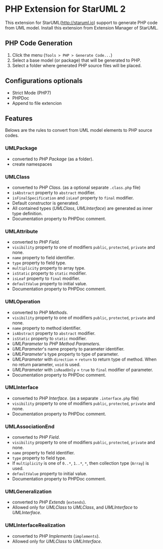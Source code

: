 PHP Extension for StarUML 2
============================

This extension for StarUML(http://staruml.io) support to generate PHP code from UML model. Install this extension from Extension Manager of StarUML.

PHP Code Generation
--------------------

1. Click the menu (`Tools > PHP > Generate Code...`)
2. Select a base model (or package) that will be generated to PHP.
3. Select a folder where generated PHP source files will be placed.

Configurations optionals
------------------------
* Strict Mode (PHP7)
* PHPDoc
* Append to file extencion

Features
--------

Belows are the rules to convert from UML model elements to PHP source codes.

### UMLPackage

* converted to _PHP Package_ (as a folder).
* create namespaces

### UMLClass

* converted to _PHP Class_. (as a optional separate `.class.php` file)
* `isAbstract` property to `abstract` modifier.
* `isFinalSpecification` and `isLeaf` property to `final` modifier.
* Default constructor is generated.
* All contained types (_UMLClass_, _UMLInterface_) are generated as inner type definition.
* Documentation property to PHPDoc comment.

### UMLAttribute

* converted to _PHP Field_.
* `visibility` property to one of modifiers `public`, `protected`, `private` and none.
* `name` property to field identifier.
* `type` property to field type.
* `multiplicity` property to array type.
* `isStatic` property to `static` modifier.
* `isLeaf` property to `final` modifier.
* `defaultValue` property to initial value.
* Documentation property to PHPDoc comment.

### UMLOperation

* converted to _PHP Methods_.
* `visibility` property to one of modifiers `public`, `protected`, `private` and none.
* `name` property to method identifier.
* `isAbstract` property to `abstract` modifier.
* `isStatic` property to `static` modifier.
* _UMLParameter_ to _PHP Method Parameters_.
* _UMLParameter_'s name property to parameter identifier.
* _UMLParameter_'s type property to type of parameter.
* _UMLParameter_ with `direction` = `return` to return type of method. When no return parameter, `void` is used.
* _UMLParameter_ with `isReadOnly` = `true` to `final` modifier of parameter.
* Documentation property to PHPDoc comment.

### UMLInterface

* converted to _PHP Interface_.  (as a separate `.interface.php` file)
* `visibility` property to one of modifiers `public`, `protected`, `private` and none.
* Documentation property to PHPDoc comment.

### UMLAssociationEnd

* converted to _PHP Field_.
* `visibility` property to one of modifiers `public`, `protected`, `private` and none.
* `name` property to field identifier.
* `type` property to field type.
* If `multiplicity` is one of `0..*`, `1..*`, `*`, then collection type (`Array`) is used.
* `defaultValue` property to initial value.
* Documentation property to PHPDoc comment.

### UMLGeneralization

* converted to _PHP Extends_ (`extends`).
* Allowed only for _UMLClass_ to _UMLClass_, and _UMLInterface_ to _UMLInterface_.

### UMLInterfaceRealization

* converted to _PHP Implements_ (`implements`).
* Allowed only for _UMLClass_ to _UMLInterface_.
